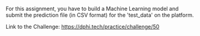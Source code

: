 <p>For this&nbsp;assignment, you have to build a Machine Learning model and submit the prediction file (in CSV format)&nbsp;for the &#39;test_data&#39; on the platform.</p>

<p>Link to the Challenge:&nbsp;<a href="https://dphi.tech/practice/challenge/50" target="_blank">https://dphi.tech/practice/challenge/50</a></p>